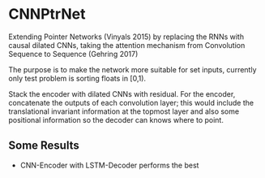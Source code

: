 # CNNPtrNet

Extending Pointer Networks (Vinyals 2015) by replacing the RNNs with causal dilated CNNs, taking the attention mechanism from Convolution Sequence to Sequence (Gehring 2017)

The purpose is to make the network more suitable for set inputs, currently only test problem is sorting floats in [0,1).

Stack the encoder with dilated CNNs with residual. For the encoder, concatenate the outputs of each convolution layer; this would include the translational invariant information at the topmost layer and also some positional information so the decoder can knows where to point.

## Some Results
* CNN-Encoder with LSTM-Decoder performs the best

